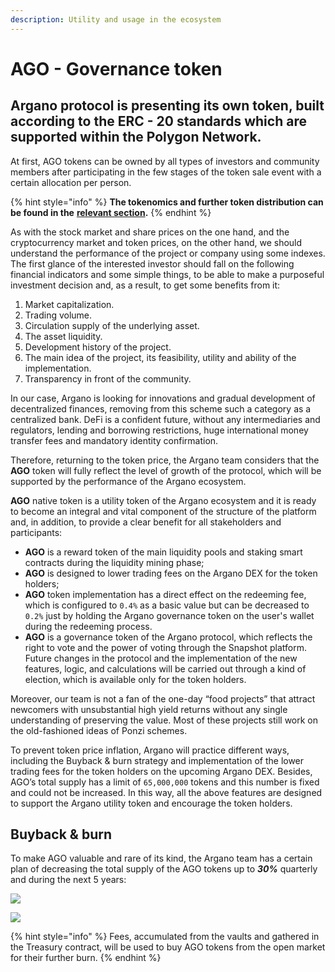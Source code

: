 ```yaml
---
description: Utility and usage in the ecosystem
---
```


# AGO - Governance token

## Argano protocol is presenting its own token, built according to the ERC - 20 standards which are supported within the Polygon Network.

At first, AGO tokens can be owned by all types of investors and community members after participating in the few stages of the token sale event with a certain allocation per person.

{% hint style="info" %}
**The tokenomics and further token distribution can be found in the** [**relevant section**](tokenomics.md#agonomics-and-initial-distribution)**.**
{% endhint %}

As with the stock market and share prices on the one hand, and the cryptocurrency market and token prices, on the other hand, we should understand the performance of the project or company using some indexes. The first glance of the interested investor should fall on the following financial indicators and some simple things, to be able to make a purposeful investment decision and, as a result, to get some benefits from it:

1. Market capitalization.
2. Trading volume.
3. Circulation supply of the underlying asset.
4. The asset liquidity.
5. Development history of the project.
6. The main idea of ​​the project, its feasibility, utility and ability of the implementation.
7. Transparency in front of the community.

In our case, Argano is looking for innovations and gradual development of decentralized finances, removing from this scheme such a category as a centralized bank. DeFi is a confident future, without any intermediaries and regulators, lending and borrowing restrictions, huge international money transfer fees and mandatory identity confirmation.

Therefore, returning to the token price, the Argano team considers that the **AGO** token will fully reflect the level of growth of the protocol, which will be supported by the performance of the Argano ecosystem.

**AGO** native token is a utility token of the Argano ecosystem and it is ready to become an integral and vital component of the structure of the platform and, in addition, to provide a clear benefit for all stakeholders and participants:

* **AGO** is a reward token of the main liquidity pools and staking smart contracts during the liquidity mining phase;
* **AGO** is designed to lower trading fees on the Argano DEX for the token holders;
* **AGO** token implementation has a direct effect on the redeeming fee, which is configured to `0.4%` as a basic value but can be decreased to `0.2%` just by holding the Argano governance token on the user's wallet during the redeeming process.
* **AGO** is a governance token of the Argano protocol, which reflects the right to vote and the power of voting through the Snapshot platform. Future changes in the protocol and the implementation of the new features, logic, and calculations will be carried out through a kind of election, which is available only for the token holders.

Moreover, our team is not a fan of the one-day “food projects” that attract newcomers with unsubstantial high yield returns without any single understanding of preserving the value. Most of these projects still work on the old-fashioned ideas of Ponzi schemes.

To prevent token price inflation, Argano will practice different ways, including the Buyback & burn strategy and implementation of the lower trading fees for the token holders on the upcoming Argano DEX. Besides, AGO’s total supply has a limit of `65,000,000` tokens and this number is fixed and could not be increased. In this way, all the above features are designed to support the Argano utility token and encourage the token holders.

## Buyback & burn

To make AGO valuable and rare of its kind, the Argano team has a certain plan of decreasing the total supply of the AGO tokens up to _**30%**_ quarterly and during the next 5 years:

![](.gitbook/assets/frame-12%20%281%29.png)

![](.gitbook/assets/frame-14.png)

{% hint style="info" %}
Fees, accumulated from the vaults and gathered in the Treasury contract, will be used to buy AGO tokens from the open market for their further burn.
{% endhint %}


